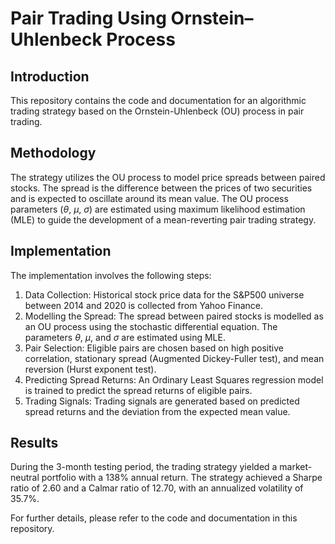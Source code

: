 # Pair Trading Using Ornstein–Uhlenbeck Process
## Introduction
This repository contains the code and documentation for an algorithmic trading strategy based on the Ornstein-Uhlenbeck (OU) process in pair trading.

## Methodology
The strategy utilizes the OU process to model price spreads between paired stocks. The spread is the difference between the prices of two securities and is expected to oscillate around its mean value. The OU process parameters ($\theta$, $\mu$, $\sigma$) are estimated using maximum likelihood estimation (MLE) to guide the development of a mean-reverting pair trading strategy.

## Implementation
The implementation involves the following steps:
1. Data Collection: Historical stock price data for the S&P500 universe between 2014 and 2020 is collected from Yahoo Finance.
2. Modelling the Spread: The spread between paired stocks is modelled as an OU process using the stochastic differential equation. The parameters $\theta$, $\mu$, and $\sigma$ are estimated using MLE.
3. Pair Selection: Eligible pairs are chosen based on high positive correlation, stationary spread (Augmented Dickey-Fuller test), and mean reversion (Hurst exponent test).
4. Predicting Spread Returns: An Ordinary Least Squares regression model is trained to predict the spread returns of eligible pairs.
5. Trading Signals: Trading signals are generated based on predicted spread returns and the deviation from the expected mean value.

## Results
During the 3-month testing period, the trading strategy yielded a market-neutral portfolio with a 138% annual return. The strategy achieved a Sharpe ratio of 2.60 and a Calmar ratio of 12.70, with an annualized volatility of 35.7%.

For further details, please refer to the code and documentation in this repository.
